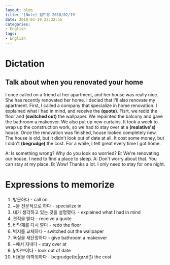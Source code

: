```yaml
---
layout: blog
title: '[Note] 입트영 2018/02/19'
date: 2018-02-19 22:32:55
categories: 
- English
tags:
- English
---
```


# Dictation
## Talk about when you renovated your home

I once called on a friend at her apartment, and her house was really nice. She has recently renovated her home. I decied that I'll also renovate my apartment. First, I called a company that specialize in home renovation. I explained what I had in mind, and receive the **(quote)**. Fisrt, we redid the floor and **(switched out)** the wallpaper. We repainted the balcony and gave the bathroom a makeover. We also put up new curtains. It took a week to wrap up the construction work, so we had to stay over at a **(realative's)** house. Once the renovation was finished, house looked completely new. The house is old, but it didn't look out of date at all. It cost some money, but I didn't **(begrudge)** the cost. For a while, I felt great every time I got home.

A: Is something wrong? Why do you look so worried?
B: We're renovating our house. I need to find a place to sleep.
A: Don't worry about that. You can stay at my place.
B: Wow! Thanks a lot. I only need to stay for one night.

# Expressions to memorize

1. 방문하다 - call on
2. ~을 전문적으로 하다 - specialize in
3. 내가 생각하고 있는 것을 설명했다. - explained what I had in mind
4. 견적을 받다 - receive a quote
5. 바닥재를 다시 깔다 - redo the floor
6. 벽지를 교체하다 - switched out the wallpaper
7. 욕실을 새단장하다 - give bathroom a makeover
8. ~에서 지내다 - stay over at
9. 낡아보이다 - look out of date
10. 비용을 아까워하다 - begrudge(bɪ|grʌdƷ) the cost